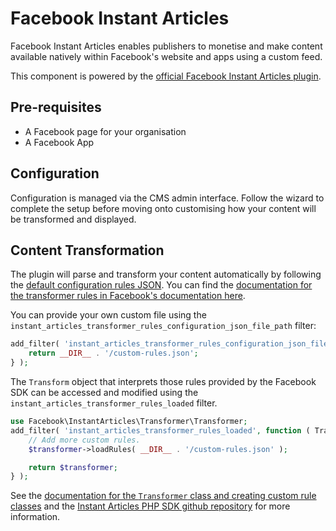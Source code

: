 # Facebook Instant Articles

Facebook Instant Articles enables publishers to monetise and make content available natively within Facebook's website and apps using a custom feed.

This component is powered by the [official Facebook Instant Articles plugin](https://github.com/humanmade/facebook-instant-articles-wp).

## Pre-requisites

* A Facebook page for your organisation
* A Facebook App

## Configuration

Configuration is managed via the CMS admin interface. Follow the wizard to complete the setup before moving onto customising how your content will be transformed and displayed.

## Content Transformation

The plugin will parse and transform your content automatically by following the [default configuration rules JSON](https://github.com/humanmade/facebook-instant-articles-wp/blob/master/rules-configuration.json). You can find the [documentation for the transformer rules in Facebook's documentation here](https://developers.facebook.com/docs/instant-articles/sdk/transformer-rules/).

You can provide your own custom file using the `instant_articles_transformer_rules_configuration_json_file_path` filter:

```php
add_filter( 'instant_articles_transformer_rules_configuration_json_file_path', function ( string $path ) : string {
	return __DIR__ . '/custom-rules.json';
} );
```

The `Transform` object that interprets those rules provided by the Facebook SDK can be accessed and modified using the `instant_articles_transformer_rules_loaded` filter.

```php
use Facebook\InstantArticles\Transformer\Transformer;
add_filter( 'instant_articles_transformer_rules_loaded', function ( Transformer $transformer ) : Transformer {
	// Add more custom rules.
	$transformer->loadRules( __DIR__ . '/custom-rules.json' );

	return $transformer;
} );
```

See the [documentation for the `Transformer` class and creating custom rule classes](https://developers.facebook.com/docs/instant-articles/sdk/transformer) and the [Instant Articles PHP SDK github repository](https://github.com/facebook/facebook-instant-articles-sdk-php) for more information.
